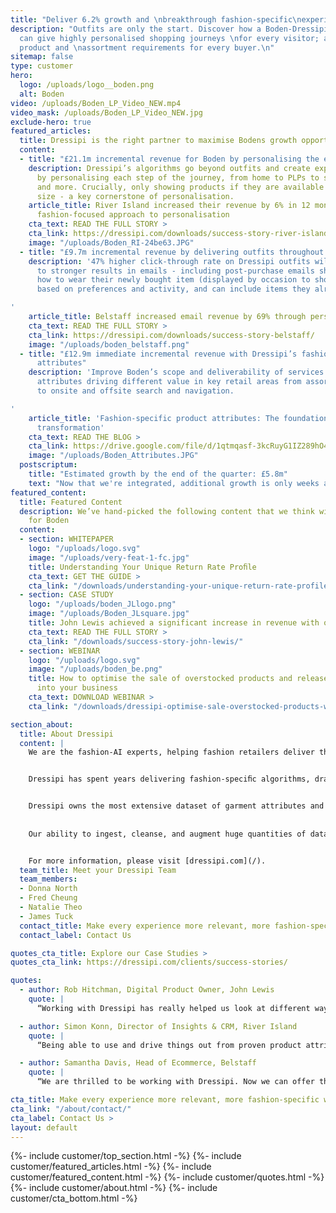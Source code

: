 ```yaml
---
title: "Deliver 6.2% growth and \nbreakthrough fashion-specific\nexperiences."
description: "Outfits are only the start. Discover how a Boden-Dressipi \npartnership
  can give highly personalised shopping journeys \nfor every visitor; and more forecastable
  product and \nassortment requirements for every buyer.\n"
sitemap: false
type: customer
hero:
  logo: /uploads/logo__boden.png
  alt: Boden
video: /uploads/Boden_LP_Video_NEW.mp4
video_mask: /uploads/Boden_LP_Video_NEW.jpg
exclude-hero: true
featured_articles:
  title: Dressipi is the right partner to maximise Bodens growth opportunities
  content:
  - title: "£21.1m incremental revenue for Boden by personalising the entire experience"
    description: Dressipi’s algorithms go beyond outfits and create exponential value
      by personalising each step of the journey, from home to PLPs to similar items
      and more. Crucially, only showing products if they are available in the customer's
      size - a key cornerstone of personalisation.
    article_title: River Island increased their revenue by 6% in 12 months with Dressipi's
      fashion-focused approach to personalisation
    cta_text: READ THE FULL STORY >
    cta_link: https://dressipi.com/downloads/success-story-river-island/
    image: "/uploads/Boden_RI-24be63.JPG"
  - title: "£9.7m incremental revenue by delivering outfits throughout the journey"
    description: '47% higher click-through rate on Dressipi outfits will translate
      to stronger results in emails - including post-purchase emails showing customers
      how to wear their newly bought item (displayed by occasion to show versatility,
      based on preferences and activity, and can include items they already own).

'
    article_title: Belstaff increased email revenue by 69% through personalised recommendations
    cta_text: READ THE FULL STORY >
    cta_link: https://dressipi.com/downloads/success-story-belstaff/
    image: "/uploads/boden_belstaff.png"
  - title: "£12.9m immediate incremental revenue with Dressipi’s fashion-specific
      attributes"
    description: 'Improve Boden’s scope and deliverability of services with deeper
      attributes driving different value in key retail areas from assortment forecasting
      to onsite and offsite search and navigation.

'
    article_title: 'Fashion-specific product attributes: The foundation for digital
      transformation'
    cta_text: READ THE BLOG >
    cta_link: https://drive.google.com/file/d/1qtmqasf-3kcRuyG1IZ289hO4OR6WE5gN/view
    image: "/uploads/Boden_Attributes.JPG"
  postscriptum:
    title: "Estimated growth by the end of the quarter: £5.8m"
    text: "Now that we're integrated, additional growth is only weeks away."
featured_content:
  title: Featured Content
  description: We’ve hand-picked the following content that we think will be relevant
    for Boden
  content:
  - section: WHITEPAPER
    logo: "/uploads/logo.svg"
    image: "/uploads/very-feat-1-fc.jpg"
    title: Understanding Your Unique Return Rate Proﬁle
    cta_text: GET THE GUIDE >
    cta_link: "/downloads/understanding-your-unique-return-rate-profile-whitepaper/"
  - section: CASE STUDY
    logo: "/uploads/boden_JLlogo.png"
    image: "/uploads/Boden_JLsquare.jpg"
    title: John Lewis achieved a significant increase in revenue with outfit recommendations
    cta_text: READ THE FULL STORY >
    cta_link: "/downloads/success-story-john-lewis/"
  - section: WEBINAR
    logo: "/uploads/logo.svg"
    image: "/uploads/boden_be.png"
    title: How to optimise the sale of overstocked products and release maximum cash
      into your business
    cta_text: DOWNLOAD WEBINAR >
    cta_link: "/downloads/dressipi-optimise-sale-overstocked-products-webinar/"

section_about:
  title: About Dressipi
  content: |
    We are the fashion-AI experts, helping fashion retailers deliver the relevant products & inspiration their customers deserve, across every part of the shopper journey.


    Dressipi has spent years delivering fashion-speciﬁc algorithms, drawing on the expertise of some of the industry’s top stylists and experts.


    Dressipi owns the most extensive dataset of garment attributes and fashion-speciﬁc customer preferences. 
  
  
    Our ability to ingest, cleanse, and augment huge quantities of data from various sources, in real-time, is at the heart of our platform.


    For more information, please visit [dressipi.com](/).
  team_title: Meet your Dressipi Team
  team_members: 
  - Donna North
  - Fred Cheung
  - Natalie Theo
  - James Tuck
  contact_title: Make every experience more relevant, more fashion-specific with Dressipi
  contact_label: Contact Us

quotes_cta_title: Explore our Case Studies >
quotes_cta_link: https://dressipi.com/clients/success-stories/

quotes:
  - author: Rob Hitchman, Digital Product Owner, John Lewis
    quote: |
      “Working with Dressipi has really helped us look at different ways in how we can support our customers on the site and the different tactics that we can deploy to meet their needs. 

  - author: Simon Konn, Director of Insights & CRM, River Island
    quote: |
      “Being able to use and drive things out from proven product attributes and linking them to customers enables you to understand what might work outside of their core categories.”

  - author: Samantha Davis, Head of Ecommerce, Belstaff
    quote: |
      “We are thrilled to be working with Dressipi. Now we can offer the shopping experiences that customers are demanding whilst maintaining the integrity of our brand identity.”

cta_title: Make every experience more relevant, more fashion-specific with Dressipi
cta_link: "/about/contact/"
cta_label: Contact Us >
layout: default
---
```


{%- include customer/top_section.html -%}
{%- include customer/featured_articles.html -%}
{%- include customer/featured_content.html -%}
{%- include customer/quotes.html -%}
{%- include customer/about.html -%}
{%- include customer/cta_bottom.html -%}